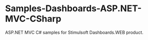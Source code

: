 # Samples-Dashboards-ASP.NET-MVC-CSharp
ASP.NET MVC C# samples for Stimulsoft Dashboards.WEB product.

